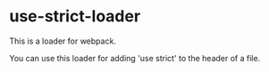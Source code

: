# use-strict-loader
This is a loader for webpack.

You can use this loader for adding 'use strict' to the header of a file.
